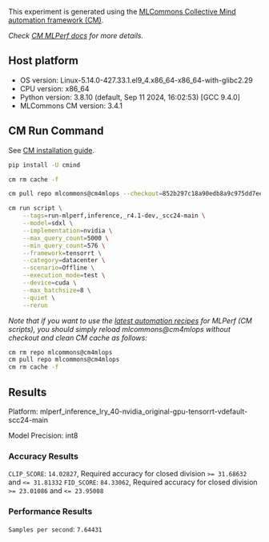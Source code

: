 This experiment is generated using the [MLCommons Collective Mind automation framework (CM)](https://github.com/mlcommons/cm4mlops).

*Check [CM MLPerf docs](https://docs.mlcommons.org/inference) for more details.*

## Host platform

* OS version: Linux-5.14.0-427.33.1.el9_4.x86_64-x86_64-with-glibc2.29
* CPU version: x86_64
* Python version: 3.8.10 (default, Sep 11 2024, 16:02:53) 
[GCC 9.4.0]
* MLCommons CM version: 3.4.1

## CM Run Command

See [CM installation guide](https://docs.mlcommons.org/inference/install/).

```bash
pip install -U cmind

cm rm cache -f

cm pull repo mlcommons@cm4mlops --checkout=852b297c18a90edb8a9c975dd7ee7cf731e1e347

cm run script \
	--tags=run-mlperf,inference,_r4.1-dev,_scc24-main \
	--model=sdxl \
	--implementation=nvidia \
	--max_query_count=5000 \
	--min_query_count=576 \
	--framework=tensorrt \
	--category=datacenter \
	--scenario=Offline \
	--execution_mode=test \
	--device=cuda \
	--max_batchsize=8 \
	--quiet \
	--rerun
```
*Note that if you want to use the [latest automation recipes](https://docs.mlcommons.org/inference) for MLPerf (CM scripts),
 you should simply reload mlcommons@cm4mlops without checkout and clean CM cache as follows:*

```bash
cm rm repo mlcommons@cm4mlops
cm pull repo mlcommons@cm4mlops
cm rm cache -f

```

## Results

Platform: mlperf_inference_lry_40-nvidia_original-gpu-tensorrt-vdefault-scc24-main

Model Precision: int8

### Accuracy Results 
`CLIP_SCORE`: `14.02827`, Required accuracy for closed division `>= 31.68632` and `<= 31.81332`
`FID_SCORE`: `84.33062`, Required accuracy for closed division `>= 23.01086` and `<= 23.95008`

### Performance Results 
`Samples per second`: `7.64431`
